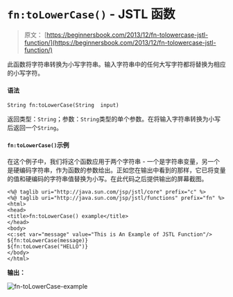 # `fn:toLowerCase()` - JSTL 函数

> 原文： [https://beginnersbook.com/2013/12/fn-tolowercase-jstl-function/](https://beginnersbook.com/2013/12/fn-tolowercase-jstl-function/)

此函数将字符串转换为小写字符串。输入字符串中的任何大写字符都将替换为相应的小写字符。

#### 语法

```
String fn:toLowerCase(String  input)
```

返回类型：`String`；参数：`String`类型的单个参数。在将输入字符串转换为小写后返回一个`String`。

#### `fn:toLowerCase()`示例

在这个例子中，我们将这个函数应用于两个字符串 - 一个是字符串变量，另一个是硬编码字符串，作为函数的参数给出。正如您在输出中看到的那样，它已将变量的值和硬编码的字符串值替换为小写。在此代码之后提供输出的屏幕截图。

```
<%@ taglib uri="http://java.sun.com/jsp/jstl/core" prefix="c" %>
<%@ taglib uri="http://java.sun.com/jsp/jstl/functions" prefix="fn" %>
<html>
<head>
<title>fn:toLowerCase() example</title>
</head>
<body>
<c:set var="message" value="This is An Example of JSTL Function"/>
${fn:toLowerCase(message)}
${fn:toLowerCase("HELLO")}
</body>
</html>
```

**输出：**

![fn-toLowerCase-example](../Images/8e323cd2622bfe829bfa385d79a15545.jpg)